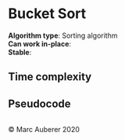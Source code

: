 # Bucket Sort
**Algorithm type**: Sorting algorithm <br>
**Can work in-place**:  <br>
**Stable**: 

## Time complexity


## Pseudocode
```

```

© Marc Auberer 2020